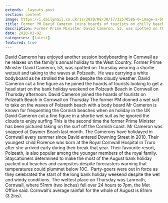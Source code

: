 ```yaml
---
extends: _layouts.post
section: content
image: https://i.dailymail.co.uk/1s/2020/08/30/17/32570586-0-image-a-69_1598803634710.jpg 
title: Former PM David Cameron joins hoards of tourists on chilly beach in Cornwall 
description: Former Prime Minister David Cameron, 53, was spotted on Thursday wearing a shortie wetsuit and taking to the waves at Polzeath. He was carrying a bodyboard as he strolled the beach 
date: 2020-03-02 
categories: [latest] 
featured: true 
--- 
```

David Cameron has enjoyed another session bodyboarding in Cornwall as he relaxes on the family&#039;s annual holiday to the West Country.
Former Prime Minister David Cameron, 53, was spotted on Thursday wearing a shortie wetsuit and taking to the waves at Polzeath.&nbsp;
He was carrying a white bodyboard as he strolled the beach despite the cloudy weather.
David Cameron cut a fine figure as he joined the hoards of tourists looking to get a head start on the bank holiday weekend on Polzeath Beach in Cornwall on Thursday afternoon.
David Cameron joined the hoards of tourists on Polzeath Beach in Cornwall on Thursday
The former PM donned a wet suit to take on the waves of Polzeath beach with a body board
Mr Cameron is known for frequenting the Cornish beaches when on holiday in the UK
David Cameron cut a fine figure in a shortie wet suit as he ignored the clouds to enjoy surfing
This is the second time the former Prime Minister has been pictured taking on the surf off the Cornish coast.
Mr Cameron was snapped at Daymer Beach last month.
The Camerons have holidayed in Cornwall every summer since David entered Downing Street in 2010.
Their youngest child Florence was born at the Royal Cornwall Hospital in Truro after she arrived early during their break that year.
Their favourite resort, Polzeath, is also popular among the younger members of the royal family.
Staycationers determined to make the most of the August bank holiday packed out beaches and campsites despite forecasters warning that temperatures could plummet below 10C.&nbsp;
Party-goers were out in force as they celebrated the start of the long bank holiday weekend despite the wet and windy conditions.
The wettest place on Thursday was Lanreath, Cornwall, where 51mm (two inches) fell over 24 hours to 7pm, the Met Office said. Cornwall&rsquo;s average rainfall for the whole of August is 81mm (3.2ins).&nbsp;
